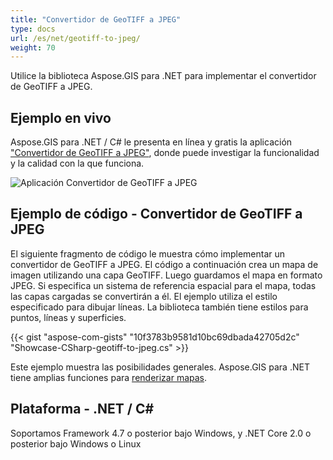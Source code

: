 ```yaml
---
title: "Convertidor de GeoTIFF a JPEG"
type: docs
url: /es/net/geotiff-to-jpeg/
weight: 70
---
```


Utilice la biblioteca Aspose.GIS para .NET para implementar el convertidor de GeoTIFF a JPEG.

## **Ejemplo en vivo**

Aspose.GIS para .NET / C# le presenta en línea y gratis la aplicación ["Convertidor de GeoTIFF a JPEG"](https://products.aspose.app/gis/viewer/geotiff-to-jpeg), donde puede investigar la funcionalidad y la calidad con la que funciona.

![Aplicación Convertidor de GeoTIFF a JPEG](viewer.png)

## **Ejemplo de código - Convertidor de GeoTIFF a JPEG**

El siguiente fragmento de código le muestra cómo implementar un convertidor de GeoTIFF a JPEG. El código a continuación crea un mapa de imagen utilizando una capa GeoTIFF. Luego guardamos el mapa en formato JPEG. Si especifica un sistema de referencia espacial para el mapa, todas las capas cargadas se convertirán a él.
El ejemplo utiliza el estilo especificado para dibujar líneas. La biblioteca también tiene estilos para puntos, líneas y superficies.

{{< gist "aspose-com-gists" "10f3783b9581d10bc69dbada42705d2c" "Showcase-CSharp-geotiff-to-jpeg.cs" >}}

Este ejemplo muestra las posibilidades generales. Aspose.GIS para .NET tiene amplias funciones para [renderizar mapas](https://docs.aspose.com/gis/net/map-rendering/).

## **Plataforma - .NET / C#**

Soportamos Framework 4.7 o posterior bajo Windows, y .NET Core 2.0 o posterior bajo Windows o Linux

